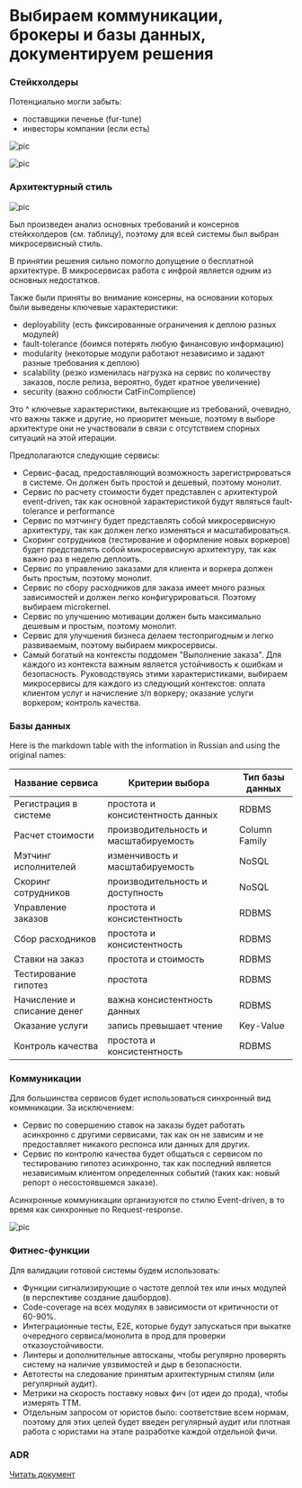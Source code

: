 # Выбираем коммуникации, брокеры и базы данных, документируем решения

### Стейкхолдеры

Потенциально могли забыть:
- поставщики печенье (fur-tune)
- инвесторы компании (если есть)

![pic](stakeholders.png)

![pic](concerns.png)

### Архитектурный стиль

![pic](arch-style.png)

Был произведен анализ основных требований и консернов стейкхолдеров (см. таблицу), поэтому для всей системы был выбран микросервисный стиль. 

В принятии решения сильно помогло допущение о бесплатной архитектуре. В микросервисах работа с инфрой является одним из основных недостатков. 

Также были приняты во внимание консерны, на основании которых были выведены ключевые характеристики:
- deployability (есть фиксированные ограничения к деплою разных модулей)
- fault-tolerance (боимся потерять любую финансовую информацию)
- modularity (некоторые модули работают независимо и задают разные требования к деплою)
- scalability (резко изменилась нагрузка на сервис по количеству заказов, после релиза, вероятно, будет кратное увеличение)
- security (важно соблюсти CatFinComplience)

Это ^ ключевые характеристики, вытекающие из требований, очевидно, что важны также и другие, но приоритет меньше, поэтому в выборе архитектуре они не участвовали в связи с отсутствием спорных ситуаций на этой итерации. 

Предполагаются следующие сервисы:
- Сервис-фасад, предоставляющий возможность зарегистрироваться в системе. Он должен быть простой и дешевый, поэтому монолит. 
- Сервис по расчету стоимости будет представлен с архитектурой event-driven, так как основной характеристикой будут являться fault-tolerance и performance
- Сервис по мэтчингу будет представлять собой микросервисную архитектуру, так как должен легко изменяться и масштабироваться. 
- Скоринг сотрудников (тестирование и оформление новых воркеров) будет представлять собой микросервисную архитектуру, так как важно раз в неделю деплоить.
- Сервис по управлению заказами для клиента и воркера должен быть простым, поэтому монолит. 
- Сервис по сбору расходников для заказа имеет много разных зависимостей и должен легко конфигурироваться. Поэтому выбираем microkernel.
- Сервис по улучшению мотивации должен быть максимально дешевым и простым, поэтому монолит. 
- Сервис для улучшения бизнеса делаем тестопригодным и легко развиваемым, поэтому выбираем микросервисы. 
- Самый богатый на контексты поддомен "Выполнение заказа". Для каждого из контекста важным является устойчивость к ошибкам и безопасность. Руководствуясь этими характеристиками, выбираем микросервисы для каждого из следующий контекстов: оплата клиентом услуг и начисление з/п воркеру; оказание услуги воркером; контроль качества. 

### Базы данных

Here is the markdown table with the information in Russian and using the original names:

|Название сервиса|Критерии выбора|Тип базы данных|
|---|---|---|
|Регистрация в системе|простота и консистентность данных|RDBMS|
|Расчет стоимости|производительность и масштабируемость|Column Family|
|Мэтчинг исполнителей|изменчивость и масштабируемость|NoSQL|
|Скоринг сотрудников|производительность и доступность|NoSQL|
|Управление заказов|простота и консистентность|RDBMS|
|Сбор расходников|простота и консистентность|RDBMS|
|Ставки на заказ|простота и стоимость|RDBMS|
|Тестирование гипотез|простота|RDBMS|
|Начисление и списание денег|важна консистентность данных|RDBMS|
|Оказание услуги|запись превышает чтение|Key-Value|
|Контроль качества|простота и консистентность|RDBMS|

### Коммуникации

Для большинства сервисов будет использоваться синхронный вид коммникации. За исключением:
- Сервис по совершению ставок на заказы будет работать асинхронно с другими сервисами, так как он не зависим и не предоставляет никакого респонса или данных для других.
- Сервис по контролю качества будет общаться с сервисом по тестированию гипотез асинхронно, так как последний является независимым клиентом определенных событий (таких как: новый репорт о несостоявшемся заказе).  

Асинхронные коммуникации организуются по стилю Event-driven, в то время как синхронные по Request-response. 

![pic](services.png)

### Фитнес-функции

Для валидации готовой системы будем использовать:

- Функции сигнализирующие о частоте деплой тех или иных модулей (в перспективе создание дашбордов).
- Code-coverage на всех модулях в зависимости от критичности от 60-90%.
- Интеграционные тесты, E2E, которые будут запускаться при выкатке очередного сервиса/монолита в прод для проверки отказоустойчивости.
- Линтеры и дополнительные автосканы, чтобы регулярно проверять систему на наличие уязвимостей и дыр в безопасности.
- Автотесты на следование принятым архитектурным стилям (или регулярный аудит).
- Метрики на скорость поставку новых фич (от идеи до прода), чтобы измерять TTM.
- Отдельным запросом от юристов было: соответствие всем нормам, поэтому для этих целей будет введен регулярный аудит или плотная работа с юристами на этапе разработке каждой отдельной фичи.

### ADR

[Читать документ](ADR-001.md)